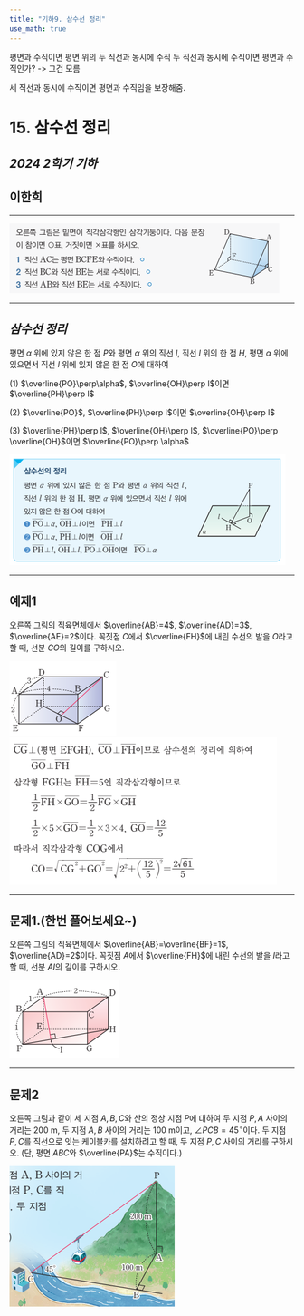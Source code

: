```yaml
---
title: "기하9. 삼수선 정리"
use_math: true
---
```


평면과 수직이면 평면 위의 두 직선과 동시에 수직
두 직선과 동시에 수직이면 평면과 수직인가? -> 그건 모름

세 직선과 동시에 수직이면 평면과 수직임을 보장해줌.

# 15. 삼수선 정리

## *2024 2학기 기하*

## **이한희**

---

<img src="/assets/Pasted%20image%2020241111115734.png"/>

---

## *삼수선 정리*

평면 $\alpha$ 위에 있지 않은 한 점 $P$와 평면 $\alpha$ 위의 직선 $l$, 직선 $l$ 위의 한 점 $H$, 평면 $\alpha$ 위에 있으면서 직선 $l$ 위에 있지 않은 한 점 $O$에 대하여

(1) $\overline{PO}\perp\alpha$, $\overline{OH}\perp l$이면 $\overline{PH}\perp l$

(2) $\overline{PO}$, $\overline{PH}\perp l$이면 $\overline{OH}\perp l$

(3) $\overline{PH}\perp l$, $\overline{OH}\perp l$, $\overline{PO}\perp \overline{OH}$이면 $\overline{PO}\perp \alpha$

<img src="/assets/Pasted%20image%2020241111115754.png"/>

---

## 예제1

오른쪽 그림의 직육면체에서 $\overline{AB}=4$, $\overline{AD}=3$, $\overline{AE}=2$이다. 꼭짓점 $C$에서 $\overline{FH}$에 내린 수선의 발을 $O$라고 할 때, 선분 $CO$의 길이를 구하시오.

<img src="/assets/Pasted%20image%2020241111115808.png"/>

<img src="/assets/Pasted%20image%2020241111115820.png"/>

---

## 문제1.(한번 풀어보세요~)

오른쪽 그림의 직육면체에서 $\overline{AB}=\overline{BF}=1$, $\overline{AD}=2$이다. 꼭짓점 $A$에서 $\overline{FH}$에 내린 수선의 발을 $I$라고 할 때, 선분 $AI$의 길이를 구하시오.

<img src="/assets/Pasted%20image%2020241111115830.png"/>

---

## 문제2

오른쪽 그림과 같이 세 지점 $A, B, C$와 산의 정상 지점 $P$에 대하여 두 지점 $P, A$ 사이의 거리는 200 m, 두 지점 $A, B$ 사이의 거리는 100 m이고, $\angle PCB=45^\circ$이다. 두 지점 $P, C$를 직선으로 잇는 케이블카를 설치하려고 할 때, 두 지점 $P, C$ 사이의 거리를 구하시오. (단, 평면 $ABC$와 $\overline{PA}$는 수직이다.)

<img src="/assets/Pasted%20image%2020241111115837.png"/>



